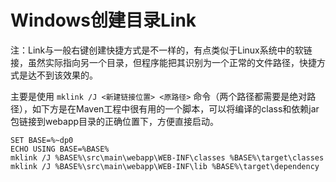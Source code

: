 # Windows创建目录Link

注：Link与一般右键创建快捷方式是不一样的，有点类似于Linux系统中的软链接，虽然实际指向另一个目录，但程序能把其识别为一个正常的文件路径，快捷方式是达不到该效果的。

主要是使用 `mklink /J <新建链接位置> <原路径>` 命令（两个路径都需要是绝对路径），如下方是在Maven工程中很有用的一个脚本，可以将编译的class和依赖jar包链接到webapp目录的正确位置下，方便直接启动。

    SET BASE=%~dp0
    ECHO USING BASE=%BASE%
    mklink /J %BASE%\src\main\webapp\WEB-INF\classes %BASE%\target\classes
    mklink /J %BASE%\src\main\webapp\WEB-INF\lib %BASE%\target\dependency
